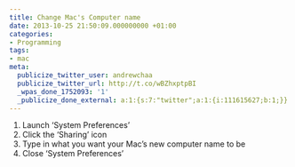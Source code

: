 ```yaml
---
title: Change Mac's Computer name
date: 2013-10-25 21:50:09.000000000 +01:00
categories:
- Programming
tags:
- mac
meta:
  publicize_twitter_user: andrewchaa
  publicize_twitter_url: http://t.co/wBZhxptpBI
  _wpas_done_1752093: '1'
  _publicize_done_external: a:1:{s:7:"twitter";a:1:{i:111615627;b:1;}}
---
```

<ol>
<li>Launch ‘System Preferences’</li>
<li>Click the ‘Sharing’ icon</li>
<li>Type in what you want your Mac’s new computer name to be</li>
<li>Close ‘System Preferences’</li>
</ol>
